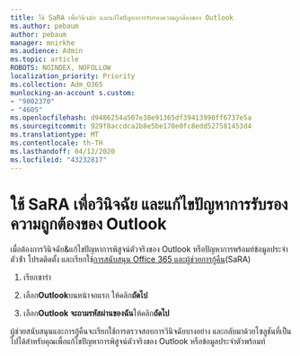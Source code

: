 ```yaml
---
title: ใช้ SaRA เพื่อวินิจฉัย และแก้ไขปัญหาการรับรองความถูกต้องของ Outlook
ms.author: pebaum
author: pebaum
manager: mnirkhe
ms.audience: Admin
ms.topic: article
ROBOTS: NOINDEX, NOFOLLOW
localization_priority: Priority
ms.collection: Adm_O365
munlocking-an-account s.custom:
- "9002370"
- "4605"
ms.openlocfilehash: d9486254a507e38e91365df39413990ff6737e5a
ms.sourcegitcommit: 929f8accdca2b8e5be170e0fc8edd527581453d4
ms.translationtype: MT
ms.contentlocale: th-TH
ms.lasthandoff: 04/12/2020
ms.locfileid: "43232817"
---
```

# <a name="use-sara-to-diagnose-and-resolve-outlook-authentication-issues"></a>ใช้ SaRA เพื่อวินิจฉัย และแก้ไขปัญหาการรับรองความถูกต้องของ Outlook

เมื่อต้องการวินิจฉัย&แก้ไขปัญหาการพิสูจน์ตัวจริงของ Outlook หรือปัญหาการพร้อมท์ข้อมูลประจําตัวซ้ํา โปรดติดตั้ง และเรียกใช้[การสนับสนุน Office 365 และผู้ช่วยการกู้คืน](https://diagnostics.office.com/#/)(SaRA)

1. เรียกซาร่า

2. เลือก**Outlook**บนหน้าจอแรก ให้คลิก**ถัดไป**

3. เลือก**Outlook จะถามรหัสผ่านของฉัน**ให้คลิก**ถัดไป**

ผู้ช่วยสนับสนุนและการกู้คืนจะเรียกใช้การตรวจสอบการวินิจฉัยบางอย่าง และกลับมาด้วยโซลูชันที่เป็นไปได้สําหรับคุณเพื่อแก้ไขปัญหาการพิสูจน์ตัวจริงของ Outlook หรือข้อมูลประจําตัวพร้อมท์
